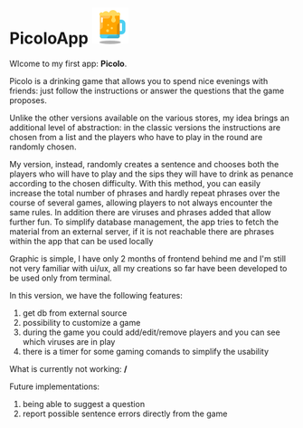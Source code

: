 # PicoloApp ![Alt text](/src/assets/beer.png)
Wlcome to my first app: **Picolo**.



Picolo is a drinking game that allows you to spend nice evenings with friends: just follow the instructions or answer the questions that the game proposes.

Unlike the other versions available on the various stores, my idea brings an additional level of abstraction: in the classic versions the instructions
are chosen from a list and the players who have to play in the round are randomly chosen. 

My version, instead, randomly creates a sentence and chooses both the players who will have to play and the sips they will have to drink as penance 
according to the chosen difficulty. With this method, you can easily increase the total number of phrases and hardly repeat phrases over the course 
of several games, allowing players to not always encounter the same rules. In addition there are viruses and phrases added that allow further fun. 
To simplify database management, the app tries to fetch the material from an external server, if it is not reachable there are phrases within the app that can be used locally

Graphic is simple, I have only 2 months of frontend behind me and I'm still not very familiar with ui/ux, all my creations so far have been 
developed to be used only from terminal.


In this version, we have the following features:

1. get db from external source
2. possibility to customize a game 
3. during the game you could add/edit/remove players and you can see which viruses are in play
4. there is a timer for some gaming comands to simplify the usability

What is currently not working: **/**

Future implementations:

1. being able to suggest a question
2. report possible sentence errors directly from the game

